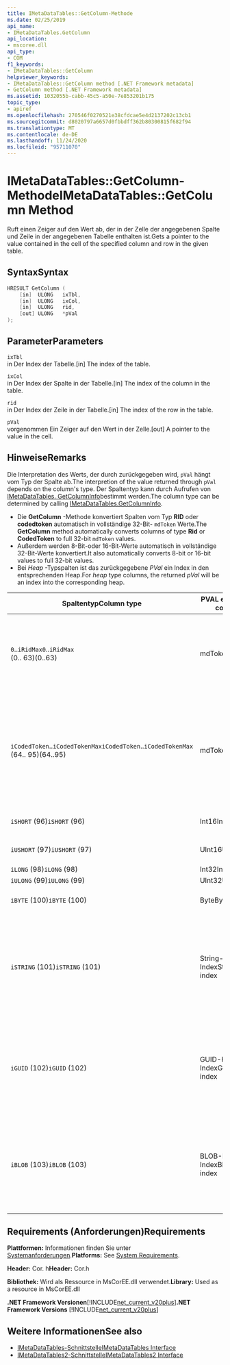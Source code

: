```yaml
---
title: IMetaDataTables::GetColumn-Methode
ms.date: 02/25/2019
api_name:
- IMetaDataTables.GetColumn
api_location:
- mscoree.dll
api_type:
- COM
f1_keywords:
- IMetaDataTables::GetColumn
helpviewer_keywords:
- IMetaDataTables::GetColumn method [.NET Framework metadata]
- GetColumn method [.NET Framework metadata]
ms.assetid: 1032055b-cabb-45c5-a50e-7e853201b175
topic_type:
- apiref
ms.openlocfilehash: 270546f0270521e38cfdcae5e4d2137202c13cb1
ms.sourcegitcommit: d8020797a6657d0fbbdff362b80300815f682f94
ms.translationtype: MT
ms.contentlocale: de-DE
ms.lasthandoff: 11/24/2020
ms.locfileid: "95711070"
---
```

# <a name="imetadatatablesgetcolumn-method"></a><span data-ttu-id="7ce7b-102">IMetaDataTables::GetColumn-Methode</span><span class="sxs-lookup"><span data-stu-id="7ce7b-102">IMetaDataTables::GetColumn Method</span></span>

<span data-ttu-id="7ce7b-103">Ruft einen Zeiger auf den Wert ab, der in der Zelle der angegebenen Spalte und Zeile in der angegebenen Tabelle enthalten ist.</span><span class="sxs-lookup"><span data-stu-id="7ce7b-103">Gets a pointer to the value contained in the cell of the specified column and row in the given table.</span></span>  
  
## <a name="syntax"></a><span data-ttu-id="7ce7b-104">Syntax</span><span class="sxs-lookup"><span data-stu-id="7ce7b-104">Syntax</span></span>  
  
```cpp  
HRESULT GetColumn (
    [in]  ULONG   ixTbl,  
    [in]  ULONG   ixCol,  
    [in]  ULONG   rid,  
    [out] ULONG   *pVal  
);  
```  
  
## <a name="parameters"></a><span data-ttu-id="7ce7b-105">Parameter</span><span class="sxs-lookup"><span data-stu-id="7ce7b-105">Parameters</span></span>

 `ixTbl`  
 <span data-ttu-id="7ce7b-106">in Der Index der Tabelle.</span><span class="sxs-lookup"><span data-stu-id="7ce7b-106">[in] The index of the table.</span></span>  
  
 `ixCol`  
 <span data-ttu-id="7ce7b-107">in Der Index der Spalte in der Tabelle.</span><span class="sxs-lookup"><span data-stu-id="7ce7b-107">[in] The index of the column in the table.</span></span>  
  
 `rid`  
 <span data-ttu-id="7ce7b-108">in Der Index der Zeile in der Tabelle.</span><span class="sxs-lookup"><span data-stu-id="7ce7b-108">[in] The index of the row in the table.</span></span>  
  
 `pVal`  
 <span data-ttu-id="7ce7b-109">vorgenommen Ein Zeiger auf den Wert in der Zelle.</span><span class="sxs-lookup"><span data-stu-id="7ce7b-109">[out] A pointer to the value in the cell.</span></span>  

## <a name="remarks"></a><span data-ttu-id="7ce7b-110">Hinweise</span><span class="sxs-lookup"><span data-stu-id="7ce7b-110">Remarks</span></span>

<span data-ttu-id="7ce7b-111">Die Interpretation des Werts, der durch zurückgegeben wird, `pVal` hängt vom Typ der Spalte ab.</span><span class="sxs-lookup"><span data-stu-id="7ce7b-111">The interpretion of the value returned through `pVal` depends on the column's type.</span></span> <span data-ttu-id="7ce7b-112">Der Spaltentyp kann durch Aufrufen von [IMetaDataTables. GetColumnInfo](imetadatatables-getcolumninfo-method.md)bestimmt werden.</span><span class="sxs-lookup"><span data-stu-id="7ce7b-112">The column type can be determined by calling [IMetaDataTables.GetColumnInfo](imetadatatables-getcolumninfo-method.md).</span></span>

- <span data-ttu-id="7ce7b-113">Die **GetColumn** -Methode konvertiert Spalten vom Typ **RID** oder **codedtoken** automatisch in vollständige 32-Bit- `mdToken` Werte.</span><span class="sxs-lookup"><span data-stu-id="7ce7b-113">The **GetColumn** method automatically converts columns of type **Rid** or **CodedToken** to full 32-bit `mdToken` values.</span></span>
- <span data-ttu-id="7ce7b-114">Außerdem werden 8-Bit-oder 16-Bit-Werte automatisch in vollständige 32-Bit-Werte konvertiert.</span><span class="sxs-lookup"><span data-stu-id="7ce7b-114">It also automatically converts 8-bit or 16-bit values to full 32-bit values.</span></span>
- <span data-ttu-id="7ce7b-115">Bei *Heap* -Typspalten ist das zurückgegebene *PVal* ein Index in den entsprechenden Heap.</span><span class="sxs-lookup"><span data-stu-id="7ce7b-115">For *heap* type columns, the returned *pVal* will be an index into the corresponding heap.</span></span>

| <span data-ttu-id="7ce7b-116">Spaltentyp</span><span class="sxs-lookup"><span data-stu-id="7ce7b-116">Column type</span></span>              | <span data-ttu-id="7ce7b-117">PVAL enthält</span><span class="sxs-lookup"><span data-stu-id="7ce7b-117">pVal contains</span></span> | <span data-ttu-id="7ce7b-118">Comment</span><span class="sxs-lookup"><span data-stu-id="7ce7b-118">Comment</span></span>                          |
|--------------------------|---------------|-----------------------------------|
| <span data-ttu-id="7ce7b-119">`0`..`iRidMax`</span><span class="sxs-lookup"><span data-stu-id="7ce7b-119">`0`..`iRidMax`</span></span><br><span data-ttu-id="7ce7b-120">(0.. 63)</span><span class="sxs-lookup"><span data-stu-id="7ce7b-120">(0..63)</span></span>  | <span data-ttu-id="7ce7b-121">mdToken</span><span class="sxs-lookup"><span data-stu-id="7ce7b-121">mdToken</span></span>     | <span data-ttu-id="7ce7b-122">*PVal* enthält ein vollständiges Token.</span><span class="sxs-lookup"><span data-stu-id="7ce7b-122">*pVal* will contain a full Token.</span></span> <span data-ttu-id="7ce7b-123">Die-Funktion konvertiert die RID automatisch in ein vollständiges Token.</span><span class="sxs-lookup"><span data-stu-id="7ce7b-123">The function automatically converts the Rid into a full token.</span></span> |
| <span data-ttu-id="7ce7b-124">`iCodedToken`..`iCodedTokenMax`</span><span class="sxs-lookup"><span data-stu-id="7ce7b-124">`iCodedToken`..`iCodedTokenMax`</span></span><br><span data-ttu-id="7ce7b-125">(64.. 95)</span><span class="sxs-lookup"><span data-stu-id="7ce7b-125">(64..95)</span></span> | <span data-ttu-id="7ce7b-126">mdToken</span><span class="sxs-lookup"><span data-stu-id="7ce7b-126">mdToken</span></span> | <span data-ttu-id="7ce7b-127">Bei der Rückgabe enthält *PVal* ein vollständiges Token.</span><span class="sxs-lookup"><span data-stu-id="7ce7b-127">Upon return, *pVal* will contain a full Token.</span></span> <span data-ttu-id="7ce7b-128">Die Funktion dekomprimiert das codedtoken automatisch in ein vollständiges Token.</span><span class="sxs-lookup"><span data-stu-id="7ce7b-128">The function automatically decompresses the CodedToken into a full token.</span></span> |
| <span data-ttu-id="7ce7b-129">`iSHORT` (96)</span><span class="sxs-lookup"><span data-stu-id="7ce7b-129">`iSHORT` (96)</span></span>            | <span data-ttu-id="7ce7b-130">Int16</span><span class="sxs-lookup"><span data-stu-id="7ce7b-130">Int16</span></span>         | <span data-ttu-id="7ce7b-131">Automatisches Signieren auf 32-Bit.</span><span class="sxs-lookup"><span data-stu-id="7ce7b-131">Automatically sign-extended to 32-bit.</span></span>  |
| <span data-ttu-id="7ce7b-132">`iUSHORT` (97)</span><span class="sxs-lookup"><span data-stu-id="7ce7b-132">`iUSHORT` (97)</span></span>           | <span data-ttu-id="7ce7b-133">UInt16</span><span class="sxs-lookup"><span data-stu-id="7ce7b-133">UInt16</span></span>        | <span data-ttu-id="7ce7b-134">Automatisches Signieren auf 32-Bit.</span><span class="sxs-lookup"><span data-stu-id="7ce7b-134">Automatically sign-extended to 32-bit.</span></span>  |
| <span data-ttu-id="7ce7b-135">`iLONG` (98)</span><span class="sxs-lookup"><span data-stu-id="7ce7b-135">`iLONG` (98)</span></span>             | <span data-ttu-id="7ce7b-136">Int32</span><span class="sxs-lookup"><span data-stu-id="7ce7b-136">Int32</span></span>         |                                        |
| <span data-ttu-id="7ce7b-137">`iULONG` (99)</span><span class="sxs-lookup"><span data-stu-id="7ce7b-137">`iULONG` (99)</span></span>            | <span data-ttu-id="7ce7b-138">UInt32</span><span class="sxs-lookup"><span data-stu-id="7ce7b-138">UInt32</span></span>        |                                        |
| <span data-ttu-id="7ce7b-139">`iBYTE` (100)</span><span class="sxs-lookup"><span data-stu-id="7ce7b-139">`iBYTE` (100)</span></span>            | <span data-ttu-id="7ce7b-140">Byte</span><span class="sxs-lookup"><span data-stu-id="7ce7b-140">Byte</span></span>          | <span data-ttu-id="7ce7b-141">Automatisches Signieren auf 32-Bit.</span><span class="sxs-lookup"><span data-stu-id="7ce7b-141">Automatically sign-extended to 32-bit.</span></span>  |
| <span data-ttu-id="7ce7b-142">`iSTRING` (101)</span><span class="sxs-lookup"><span data-stu-id="7ce7b-142">`iSTRING` (101)</span></span>          | <span data-ttu-id="7ce7b-143">String-Heap Index</span><span class="sxs-lookup"><span data-stu-id="7ce7b-143">String heap index</span></span> | <span data-ttu-id="7ce7b-144">*PVal* ist ein Index in den Zeichen folgen Heap.</span><span class="sxs-lookup"><span data-stu-id="7ce7b-144">*pVal* is an index into the String heap.</span></span> <span data-ttu-id="7ce7b-145">Verwenden Sie [IMetadataTables:: GetString](imetadatatables-getstring-method.md) , um den tatsächlichen Spalten Zeichen folgen Wert zu erhalten.</span><span class="sxs-lookup"><span data-stu-id="7ce7b-145">Use [IMetadataTables::GetString](imetadatatables-getstring-method.md) to get the actual column String value.</span></span> |
| <span data-ttu-id="7ce7b-146">`iGUID` (102)</span><span class="sxs-lookup"><span data-stu-id="7ce7b-146">`iGUID` (102)</span></span>            | <span data-ttu-id="7ce7b-147">GUID-Heap Index</span><span class="sxs-lookup"><span data-stu-id="7ce7b-147">Guid heap index</span></span> | <span data-ttu-id="7ce7b-148">*PVal* ist ein Index für den GUID-Heap.</span><span class="sxs-lookup"><span data-stu-id="7ce7b-148">*pVal* is an index into the Guid heap.</span></span> <span data-ttu-id="7ce7b-149">Verwenden Sie [IMetadataTables:: GetGuid](imetadatatables-getguid-method.md) , um den tatsächlichen Spalten-GUID-Wert zu erhalten.</span><span class="sxs-lookup"><span data-stu-id="7ce7b-149">Use [IMetadataTables::GetGuid](imetadatatables-getguid-method.md) to get the actual column Guid value.</span></span> |
| <span data-ttu-id="7ce7b-150">`iBLOB` (103)</span><span class="sxs-lookup"><span data-stu-id="7ce7b-150">`iBLOB` (103)</span></span>            | <span data-ttu-id="7ce7b-151">BLOB-Heap Index</span><span class="sxs-lookup"><span data-stu-id="7ce7b-151">Blob heap index</span></span> | <span data-ttu-id="7ce7b-152">*PVal* ist ein Index im BLOB-Heap.</span><span class="sxs-lookup"><span data-stu-id="7ce7b-152">*pVal* is an index into the Blob heap.</span></span> <span data-ttu-id="7ce7b-153">Verwenden Sie [IMetadataTables:: GetBlob](imetadatatables-getblob-method.md) , um den tatsächlichen spaltenblob-Wert zu erhalten.</span><span class="sxs-lookup"><span data-stu-id="7ce7b-153">Use [IMetadataTables::GetBlob](imetadatatables-getblob-method.md) to get the actual column Blob value.</span></span> |
  
## <a name="requirements"></a><span data-ttu-id="7ce7b-154">Requirements (Anforderungen)</span><span class="sxs-lookup"><span data-stu-id="7ce7b-154">Requirements</span></span>  

 <span data-ttu-id="7ce7b-155">**Plattformen:** Informationen finden Sie unter [Systemanforderungen](../../get-started/system-requirements.md).</span><span class="sxs-lookup"><span data-stu-id="7ce7b-155">**Platforms:** See [System Requirements](../../get-started/system-requirements.md).</span></span>  
  
 <span data-ttu-id="7ce7b-156">**Header:** Cor. h</span><span class="sxs-lookup"><span data-stu-id="7ce7b-156">**Header:** Cor.h</span></span>  
  
 <span data-ttu-id="7ce7b-157">**Bibliothek:** Wird als Ressource in MsCorEE.dll verwendet.</span><span class="sxs-lookup"><span data-stu-id="7ce7b-157">**Library:** Used as a resource in MsCorEE.dll</span></span>  
  
 <span data-ttu-id="7ce7b-158">**.NET Framework Versionen**[!INCLUDE[net_current_v20plus](../../../../includes/net-current-v20plus-md.md)]</span><span class="sxs-lookup"><span data-stu-id="7ce7b-158">**.NET Framework Versions** [!INCLUDE[net_current_v20plus](../../../../includes/net-current-v20plus-md.md)]</span></span>  
  
## <a name="see-also"></a><span data-ttu-id="7ce7b-159">Weitere Informationen</span><span class="sxs-lookup"><span data-stu-id="7ce7b-159">See also</span></span>

- [<span data-ttu-id="7ce7b-160">IMetaDataTables-Schnittstelle</span><span class="sxs-lookup"><span data-stu-id="7ce7b-160">IMetaDataTables Interface</span></span>](imetadatatables-interface.md)
- [<span data-ttu-id="7ce7b-161">IMetaDataTables2-Schnittstelle</span><span class="sxs-lookup"><span data-stu-id="7ce7b-161">IMetaDataTables2 Interface</span></span>](imetadatatables2-interface.md)
